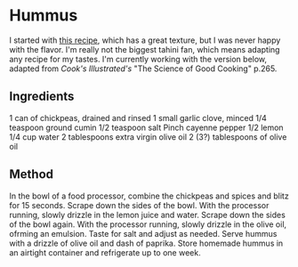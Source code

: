 # Hummus

I started with [this recipe](https://www.inspiredtaste.net/15938/easy-and-smooth-hummus-recipe/), which has a great texture, but I was never happy with the flavor. I'm really not the biggest tahini fan, which means adapting any recipe for my tastes. I'm currently working with the version below, adapted from *Cook's Illustrated's* "The Science of Good Cooking" p.265.

## Ingredients

1 can of chickpeas, drained and rinsed
1 small garlic clove, minced
1/4 teaspoon ground cumin
1/2 teaspoon salt
Pinch cayenne pepper
1/2 lemon
1/4 cup water
2 tablespoons extra virgin olive oil
2 (3?) tablespoons of olive oil

## Method

In the bowl of a food processor, combine the chickpeas and spices and blitz for 15 seconds. Scrape down the sides of the bowl. With the processor running, slowly drizzle in the lemon juice and water. Scrape down the sides of the bowl again. With the processor running, slowly drizzle in the olive oil, ofrming an emulsion.
Taste for salt and adjust as needed. Serve hummus with a drizzle of olive oil and dash of paprika. Store homemade hummus in an airtight container and refrigerate up to one week.